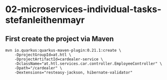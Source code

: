 # 02-microservices-individual-tasks-stefanleithenmayr

## First create the project via Maven
```
mvn io.quarkus:quarkus-maven-plugin:0.21.1:create \
    -DprojectGroupId=at.htl \
    -DprojectArtifactId=cardealer-service \
    -DclassName="at.htl.services.car.controller.EmployeeController" \
    -Dpath="/cardealer" \
    -Dextensions="resteasy-jackson, hibernate-validator"
```
